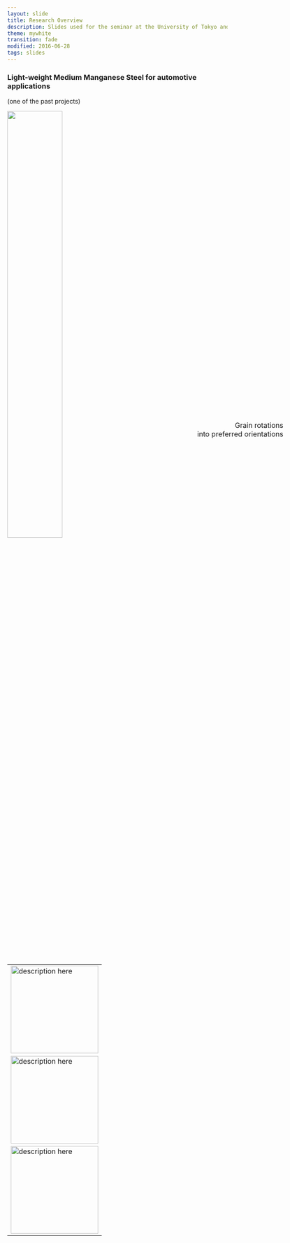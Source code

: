 ```yaml
---
layout: slide
title: Research Overview
description: Slides used for the seminar at the University of Tokyo and NIMS on June 16-17.
theme: mywhite
transition: fade
modified: 2016-06-28
tags: slides
---
```


<!-- <section data-markdown>

### Data Science approaches to multiscale modeling and quantification of microstructures

by [Marat I. Latypov](http://latmarat.net)

Georgia Tech Lorraine, GT-CNRS UMI 2958, Metz, France

Tokyo - June 2016
</section> -->

<section data-background="{{ site.url }}/images/slides/2016-06_tokyo/Slide1.PNG">
</section>

<style>.header1 header:after { content: "Image background contain"; }</style>
<section data-state="header1" data-background="{{ site.url }}/images/slides/2016-06_tokyo/Slide2.PNG"
data-background-size="contain"></section>        

<style>.header101 header:after { content: "Image background"; }</style>
<section data-state="header101" data-background="{{ site.url }}/images/slides/2016-06_tokyo/Slide2.PNG"></section>        
                                   
<section data-background="{{ site.url }}/images/slides/2016-06_tokyo/Slide3.PNG">
</section>

<style>.header2 header:after { content: "Hierarchical internal structure of materials"; }</style>
<section data-state="header2" data-background="{{ site.url }}/images/slides/2016-06_tokyo/Slide4.PNG">
</section>

<style>.header3 header:after { content: "Microstructure evolution during processing"; }</style>
<section data-state="header3" data-background="{{ site.url }}/images/slides/2016-06_tokyo/Slide5.PNG">
</section>

<section data-state="header3" data-background="{{ site.url }}/images/slides/2016-06_tokyo/Slide6.PNG">
</section>

<section data-markdown>

### Light-weight Medium Manganese Steel for automotive applications
(one of the past projects)
</section>

<style>.header6 header:after { content: "Decoupled FE + polycrystal plasticity"; }</style>
<section data-state="header6">
<img class="plain" src="{{ site.url }}/images/slides/img/ECAP.png" width="50%" align="left">
<table>

<tr>
<td>
<img class="plain" src="{{ site.url }}/images/slides/img/1.gif" height="200" alt="description here"/>
</td>
</tr>

<tr>
<td>
<img class="plain" src="{{ site.url }}/images/slides/img/2.gif" height="200" alt="description here"/>
</td>
</tr>

<tr>
<td>
<img class="plain" src="{{ site.url }}/images/slides/img/3.gif" height="200" alt="description here"/>
</td>
</tr>

</table>

<p style="position: absolute; right: 100px; top: 25%; text-align: right; font-size: 16px; z-index: 1;"> Grain rotations <br> into preferred orientations
</p>
</section>
